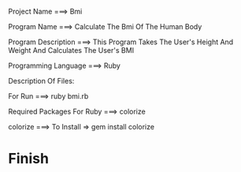 Project Name ===> Bmi

Program Name ===> Calculate The Bmi Of The Human Body

Program Description ===> This Program Takes The User's Height And Weight And Calculates The User's BMI

Programming Language ===> Ruby

Description Of Files:

For Run ===> ruby bmi.rb

Required Packages For Ruby ===> colorize

colorize ===> To Install => gem install colorize

# Finish
